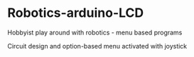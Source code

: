 # Robotics-arduino-LCD
Hobbyist play around with robotics - menu based programs 

Circuit design and option-based menu activated with joystick
